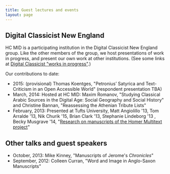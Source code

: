 ```yaml
---
title: Guest lectures and events
layout: page
---
```



## Digital Classicist New England
HC MID is a participating institution in the Digital Classicist New England group.  Like the other members of the group, we host presentations of work in progress, and present our own work at other institutions.  (See some links at [Digital Classicist "works in progress"](http://www.digitalclassicist.org/wip/).)


Our contributions to date:

- 2015: (provisional) Thomas Koentges,	"Petronius’ Satyrica and Text-Criticism in an Open Accessible World" (respondent presentation TBA)
- March, 2014:  Hosted at HC MID:  Maxim Romanov, "Studying Classical Arabic Sources in the Digital Age: Social Geography and Social History" and Christine Bannan, "Reassessing the Athenian Tribute Lists"
- February, 2013: Presented at Tufts University, Matt Angiolillo '13, Tom Arralde '13, Nik Churik '15, Brian Clark '13,  Stephanie Lindeborg '13 ,  Becky Musgrave  '14, "[Research on manuscripts of the Homer Multitext project](../pdfs/DC-feb-2013.pdf)"


## Other talks and guest speakers ##

- October, 2013:  Mike Kinney, "Manuscripts of Jerome's *Chronicles*"
- September, 2012: Colleen Curran,  "Word and Image in Anglo-Saxon Manuscripts"